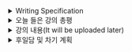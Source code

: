 <details>
<summary>Writing Specification</summary>
<div markdown="1">

>Date : 22.02.10
>
>강좌 분류 : DL Basic
>
>>강좌 번호 : 9
>>
>>제목 : Generative model 1
>
>>강좌 번호 : 10 
>>
>>제목 : Generative model 2

</div>
</details>

<details>
<summary>오늘 들은 강의 총평</summary>
<div markdown="1">

Generative Model, 나도 모르는 다양한 것들이 있었다.

뭐... 생성 모델이라고 한다면 GAN이 가장 유명하니까(적어도 내 기준엔?)

그것만 알면 되겠지라고 생각했었는데, 꼭 그런 것도 아니었나 싶기도 하고.

알아두면 좋으니 정리해보려고 하는데 정리가 마음에 들지 않고 내용도 (심지어 스스로에게도) 불확실해서

지금 **수정 중** 에 있어 일단 올리지 않고 있다.

예시 같은 것들이 조금 풍부하고 명확했으면 좋겠다 싶어서 그런 것도 있다.

물론 그런 예시는 Notion에나 올리겠지만 이렇게 좀 정리해둬야 Notion에도 올리기 편하다.

(살짝 Notion에 정리하기 전에 Structure를 가다듬는 행위라고 보면 된다.)

따라서 내일 계획은 월요일/수요일/목요일 정리에 미진했던 부분을 다시 점검하는 식으로 계획을 잡았다.

</div>
</details>

<details>
<summary>강의 내용(It will be uploaded later)</summary>
<div markdown="1">

Generative Model

강의의 처음 부분에서 소개되는 리처드 파인만의 판서(?)에 쓰인 내용이다.
> What I can not create (is) I do not understand.
>> 무슨 뜻일까 고민을 했는데, 저 괄호를 집어넣으면 말이 되긴 하네
>>
>> 내가 이해하지 못한 것을 만들 수가 없다.
>>
>> 왜 소개하셨을까? => Genertive Model이 무엇을 이해하는 지를 알았으면해서 였을까?

Generative Model에 대한 내용은 굉장히 그 범주가 크다는 것이 있다. 하지만 공통적으로 무엇인가를 이해하려고 한다.
> 그 무엇은 바로 Probability Distribution, data x의 확률 분포 p(x)를 찾아내려고 하는 것이다.

Generative Model의 범위에 대해서, 강의는 아래와 같이 소개하고 있다.

1. Generation
   > 학습한 확률 분포로부터 새로운 데이터 x_new를 샘플링하는 것
   >> 이런 행동이 가능한 모델을 Implicit Model이라고 함.
2. Density Estimation
   > 확률 분포 p(x)를 바탕으로 어떤 데이터 x의 명시적인 확률을 제시하는 모델 (Discriminative Model, Anomaly Detection 등이 해당)
   >> Generation과 함께 이런 행동이 가능한 모델을 Explicit Model이라고 함.
   >>
   >> Discriminative Model도 크게 보면 Generative Model이 되는 것임.
3. Unsupervised Representation Learning
   > label이 없어도 어떤 데이터 x가 공통으로 가지고 있는 것들을 학습하는 것. (Feature Learning)
   >> 논란의 여지가 있다고 생각하시는 듯 하지만, 나는 개인적으로는 Feature Learning 역시 Generative Model이라고 생각함.
   >>
   >> GAN based로 어떤 데이터의 implict/explicit한 feature들을 추출하여 Object Re-Identification을 하는 연구들이 진행되고 있고,
   >>
   >> 생각보다 그와 관련된 연구에서 성능이 좋다. 다양한 방법론과 활용에 따라서 Generative Model에 포함될 수 있다고 생각한다.
   >>> 즉, 여기서 뽑는 Feature들이 그 Object를 Representation할 수 있다고 보는 것이다.

기본적인 이산 확률 분포 모델을 설명해주셨는데, 아래의 두 모델을 설명해주셨다.

1. Bernoulli Distribution : 베르누이 분포, 동전 던지기 모델

2. Categorical Distribution : 카테고리 분포, 주사위 던지기 모델

동전/주사위 던지기 모델을 나타내는 두 분포가 왜 중요했을까?

이는 이미지에서의 Generative Model을 설명하기 위한 Build Up이라고 생각한다.

각 픽셀은 1번의 시행을 나타낸다고 가정했을 때,

이진 영상(Binary Image)은 그 영상을 Bernoulli Distribution으로 모델링 가능하며

일반적인 영상은 Categorical Distribution으로 모델링 가능하다.

픽셀 1개가 가질 수 있는 가중치의 수를 계산하면 아래와 같다.

> 1. Binary Image : 1
> 2. 8-bit Grayscale Image : 255
>> 255 = 2^8 - 1
> 3. 16-bit Grayscale Image : 65,535
>> 65535 = 2^16 - 1
> 4. 8-bit Color Image : 16,777,215
>> 16777215 = (2^8) * (2^8) * (2^8) - 1 = 2^24 - 1
> 5. 16-bit Color Image : 281,474,976,710,655
>> 281474976710655 = (2^16) * (2^16) * (2^16) - 1 = 2^48 - 1

위 계산은 경우의 수에서 1개를 빼면(가중치의 합은 1이 되어야 하니까) 나온다.

와! 상상이 안될만큼 거대한 숫자다.

그런데 이걸로 끝이 아니다! 이제 MNIST 기준으로 28x28=784개의 픽셀이 있는 이미지에 대한 가중치의 숫자를 구하면..

(단, 각 픽셀은 서로 독립적이라고 가정한다.)

> 1. Binary Image : (1+1)^784 - 1
> 2. 8-bit Grayscale Image : (255+1)^784 - 1
> 3. 16-bit Grayscale Image : (65,535+1)^784 - 1
> 4. 8-bit Color Image : (16,777,215+1)^784 - 1
> 5. 16-bit Color Image : (281,474,976,710,655+1)^784 - 1

어... 이건 좀.. 저렇게 많은 가중치를 계산하란 말인가!!!

그렇기에 우리는 각 픽셀은 어느정도 의존적이라고 가정하여 모델링을 조금 하면 괜찮긴 하다.

이렇게 모델링 한 것을 Autoregressive Model이라고 부른다.

어... 저 단어 어디서 많이 봤다. 무려 어제한 RNN 모델이다.

이제부터는 Notion에 나머지를 정리해두겠다. 관심 있으면 와서 보면 된다.

</div>
</details>

<details>
<summary>후일담 및 차기 계획</summary>
<div markdown="1">

*또!*  또!!  **또!!!** 생활패턴이 망가졌다.

어제 2시간 밖에 안자서 오늘 11시간 잤다.

이렇게 해서는 안되는데... 어제 정리도 사실 제대로 못했고, 기껏 한 정리는 그닥 맘에 들지 않는다.

뭐 좋은 거라면 강의는 그래도 들어서 복습한다는 셈치면 되는 것이긴 하니까.

그리고 불행인지 다행인지 이번주 논문 공부는 Transformer니까

조금 더 심기일전해서 정리할 필요가 있다고 본다.

그리고 사실 강의 분류가 DL Basic인거부터 이거 제대로 안잡고 넘어가면 안 될 것 같기도 하고. ㅋㅋ

아무튼 한 줄 요약은
>**나 죽갔슈요.**

</div>
</details>

